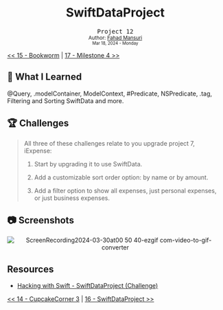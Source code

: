 <div align="center">
  <h1>SwiftDataProject</h1>
  <samp>Project 12</samp>
  <br/>

  <sub>
    Author: <a href="https://github.com/ItsLuciferBC" target="_blank">Fahad Mansuri</a>
    <br>
    <small>Mar 18, 2024 - Monday</small>

  </sub>
</div>

[<< 15 - Bookworm](../15%20-%20Bookworm/) | [17 - Milestone 4 >>](../17%20-%20Milestone%204/)

## 📝 What I Learned

@Query, .modelContainer, ModelContext, #Predicate, NSPredicate, .tag, Filtering and Sorting SwiftData and more.


## 🏆 Challenges

> All three of these challenges relate to you upgrade project 7, iExpense:
> 1. Start by upgrading it to use SwiftData.
>
> 1. Add a customizable sort order option: by name or by amount.
>
> 1. Add a filter option to show all expenses, just personal expenses, or just business expenses.

## 📷 Screenshots

<div align="center">

![ScreenRecording2024-03-30at00 50 40-ezgif com-video-to-gif-converter](https://github.com/ItsLuciferBC/100SwiftUI/assets/83160142/9fe1a9e1-0d7a-49d2-974f-61f6158a41d8)

</div>

## Resources

- [Hacking with Swift - SwiftDataProject (Challenge)](https://www.hackingwithswift.com/books/ios-swiftui/swiftdata-wrap-up)

[<< 14 - CupcakeCorner 3](../14%20-%20CupcakeCorner/) | [16 - SwiftDataProject >>](../15%20-%20SwiftDataProject/)

